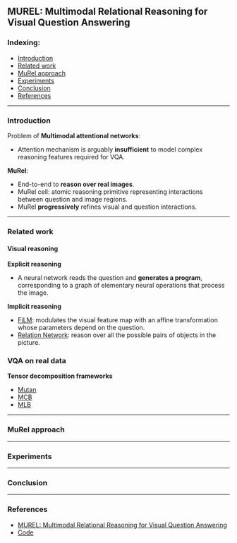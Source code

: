 ## MUREL: Multimodal Relational Reasoning for Visual Question Answering

### Indexing:
- [Introduction](#Introduction)
- [Related work](#Related-work)
- [MuRel approach](#MuRel-approach)
- [Experiments](#Experiments)
- [Conclusion](#Conclusion)
- [References](#References)

---
### Introduction
Problem of **Multimodal attentional networks**:
- Attention mechanism is arguably **insufficient** to model complex reasoning features required for VQA.

**MuRel**:
- End-to-end to **reason over real images**.
- MuRel cell: atomic reasoning primitive representing interactions between question and image regions.
- MuRel **progressively** refines visual and question interactions.

---
### Related work
#### Visual reasoning
**Explicit reasoning**
- A neural network reads the question and **generates a program**, corresponding to a graph of elementary neural operations that
process the image.

**Implicit reasoning**
- [FiLM](https://arxiv.org/pdf/1709.07871.pdf): modulates the visual feature map with an affine transformation whose parameters depend on the question.
- [Relation Network](https://papers.nips.cc/paper/7082-a-simple-neural-network-module-for-relational-reasoning.pdf): reason over all the possible pairs of objects in the picture.

### VQA on real data
**Tensor decomposition frameworks**
- [Mutan](http://openaccess.thecvf.com/content_ICCV_2017/papers/Ben-younes_MUTAN_Multimodal_Tucker_ICCV_2017_paper.pdf)
- [MCB](https://arxiv.org/pdf/1606.01847.pdf)
- [MLB](https://arxiv.org/pdf/1610.04325.pdf)

---
### MuRel approach

---
### Experiments

---
### Conclusion


---
### References
- [MUREL: Multimodal Relational Reasoning for Visual Question Answering](https://arxiv.org/pdf/1902.09487.pdf)
- [Code](https://github.com/Cadene/murel.bootstrap.pytorch)

